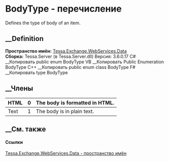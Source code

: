 # BodyType - перечисление
Defines the type of body of an item.
## __Definition
 **Пространство имён:**
[Tessa.Exchange.WebServices.Data](N_Tessa_Exchange_WebServices_Data.htm)  
 **Сборка:** Tessa.Server (в Tessa.Server.dll) Версия: 3.6.0.17
C# __Копировать
     public enum BodyType
VB __Копировать
     Public Enumeration BodyType
C++ __Копировать
     public enum class BodyType
F# __Копировать
     type BodyType
##  __Члены
HTML| 0|  The body is formatted in HTML.  
---|---|---  
Text| 1|  The body is in plain text.  
## __См. также
#### Ссылки
[Tessa.Exchange.WebServices.Data - пространство
имён](N_Tessa_Exchange_WebServices_Data.htm)
